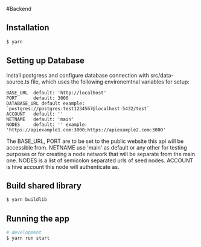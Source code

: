 #Backend 

## Installation

```bash
$ yarn
```

## Setting up Database

Install postgress and configure database connection with src/data-source.ts file,
which uses the following environemtnal variables for setup:

```
BASE_URL  default: 'http://localhost'
PORT      default: 3000
DATABASE_URL default example: `postgres://postgres:test1234567@localhost:5432/test`
ACCOUNT   default: ''
NETNAME   default: 'main'
NODES     default: '' example: 'https://apiexample1.com:3000;https://apiexample2.com:3000'
```

The BASE_URL, PORT are to be set to the public website this api will be accessible from.
NETNAME use 'main' as default or any other for testing purposes or for creating a node network
that will be separate from the main one.
NODES is a list of semicolon separated urls of seed nodes.
ACCOUNT is hive account this node will authenticate as.

## Build shared library

```bash
$ yarn buildlib
```

## Running the app

```bash
# development
$ yarn run start
```
